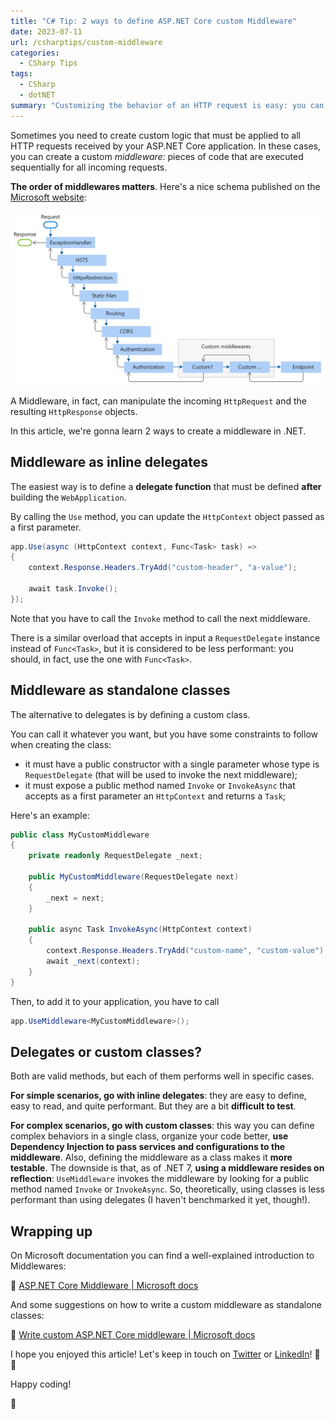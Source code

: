 ```yaml
---
title: "C# Tip: 2 ways to define ASP.NET Core custom Middleware"
date: 2023-07-11
url: /csharptips/custom-middleware
categories:
  - CSharp Tips
tags:
  - CSharp
  - dotNET
summary: "Customizing the behavior of an HTTP request is easy: you can use a middleware defined as a delegate or as a class."
---
```


Sometimes you need to create custom logic that must be applied to all HTTP requests received by your ASP.NET Core application. In these cases, you can create a custom _middleware_: pieces of code that are executed sequentially for all incoming requests.

**The order of middlewares matters**. Here's a nice schema published on the [Microsoft website](https://learn.microsoft.com/en-us/aspnet/core/fundamentals/middleware/index/_static/middleware-pipeline.svg):

![Middleware order](./middleware-pipeline.svg)

A Middleware, in fact, can manipulate the incoming `HttpRequest` and the resulting `HttpResponse` objects.

In this article, we're gonna learn 2 ways to create a middleware in .NET.

## Middleware as inline delegates

The easiest way is to define a **delegate function** that must be defined **after** building the `WebApplication`.

By calling the `Use` method, you can update the `HttpContext` object passed as a first parameter.

```cs
app.Use(async (HttpContext context, Func<Task> task) =>
{
    context.Response.Headers.TryAdd("custom-header", "a-value");

    await task.Invoke();
});
```

Note that you have to call the `Invoke` method to call the next middleware.

There is a similar overload that accepts in input a `RequestDelegate` instance instead of `Func<Task>`, but it is considered to be less performant: you should, in fact, use the one with `Func<Task>`.

## Middleware as standalone classes

The alternative to delegates is by defining a custom class.

You can call it whatever you want, but you have some constraints to follow when creating the class:

- it must have a public constructor with a single parameter whose type is `RequestDelegate` (that will be used to invoke the next middleware);
- it must expose a public method named `Invoke` or `InvokeAsync` that accepts as a first parameter an `HttpContext` and returns a `Task`;

Here's an example:

```cs
public class MyCustomMiddleware
{
    private readonly RequestDelegate _next;

    public MyCustomMiddleware(RequestDelegate next)
    {
        _next = next;
    }

    public async Task InvokeAsync(HttpContext context)
    {
        context.Response.Headers.TryAdd("custom-name", "custom-value");
        await _next(context);
    }
}
```

Then, to add it to your application, you have to call

```cs
app.UseMiddleware<MyCustomMiddleware>();
```

## Delegates or custom classes?

Both are valid methods, but each of them performs well in specific cases.

**For simple scenarios, go with inline delegates**: they are easy to define, easy to read, and quite performant. But they are a bit **difficult to test**.

**For complex scenarios, go with custom classes**: this way you can define complex behaviors in a single class, organize your code better, **use Dependency Injection to pass services and configurations to the middleware**. Also, defining the middleware as a class makes it **more testable**. The downside is that, as of .NET 7, **using a middleware resides on reflection**: `UseMiddleware` invokes the middleware by looking for a public method named `Invoke` or `InvokeAsync`. So, theoretically, using classes is less performant than using delegates (I haven't benchmarked it yet, though!).

## Wrapping up

On Microsoft documentation you can find a well-explained introduction to Middlewares:

🔗 [ASP.NET Core Middleware | Microsoft docs](https://learn.microsoft.com/en-us/aspnet/core/fundamentals/middleware)

And some suggestions on how to write a custom middleware as standalone classes:

🔗 [Write custom ASP.NET Core middleware | Microsoft docs](https://learn.microsoft.com/en-us/aspnet/core/fundamentals/middleware/write)

I hope you enjoyed this article! Let's keep in touch on [Twitter](https://twitter.com/BelloneDavide) or [LinkedIn](https://www.linkedin.com/in/BelloneDavide/)! 🤜🤛

Happy coding!

🐧
